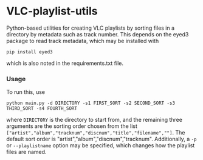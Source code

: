 # VLC-playlist-utils

Python-based utilities for creating VLC playlists by sorting files in a directory by metadata such as track number. This depends on the eyed3 package to read track metadata, which may be installed with
```
pip install eyed3
```
which is also noted in the requirements.txt file.

### Usage
To run this, use
```
python main.py -d DIRECTORY -s1 FIRST_SORT -s2 SECOND_SORT -s3 THIRD_SORT -s4 FOURTH_SORT
```
where `DIRECTORY` is the directory to start from, and the remaining three arguments are the sorting order chosen from the list `["artist","album","tracknum","discnum","title","filename",""]`. The default sort order is "artist","album","discnum","tracknum".
Additionally, a `-p` or `--playlistname` option may be specified, which changes how the playlist files are named.
